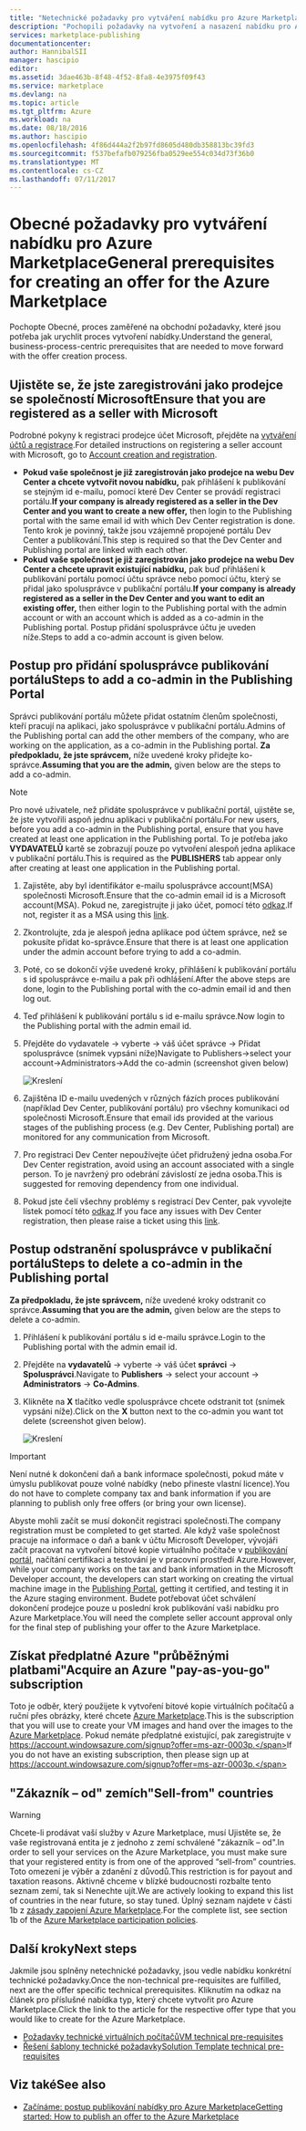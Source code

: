 ```yaml
---
title: "Netechnické požadavky pro vytváření nabídku pro Azure Marketplace | Microsoft Docs"
description: "Pochopili požadavky na vytvoření a nasazení nabídku pro Azure Marketplace pro ostatní k nákupu."
services: marketplace-publishing
documentationcenter: 
author: HannibalSII
manager: hascipio
editor: 
ms.assetid: 3dae463b-8f48-4f52-8fa8-4e3975f09f43
ms.service: marketplace
ms.devlang: na
ms.topic: article
ms.tgt_pltfrm: Azure
ms.workload: na
ms.date: 08/18/2016
ms.author: hascipio
ms.openlocfilehash: 4f86d444a2f2b97fd8605d480db358813bc39fd3
ms.sourcegitcommit: f537befafb079256fba0529ee554c034d73f36b0
ms.translationtype: MT
ms.contentlocale: cs-CZ
ms.lasthandoff: 07/11/2017
---
```

# <a name="general-prerequisites-for-creating-an-offer-for-the-azure-marketplace"></a><span data-ttu-id="0240c-103">Obecné požadavky pro vytváření nabídku pro Azure Marketplace</span><span class="sxs-lookup"><span data-stu-id="0240c-103">General prerequisites for creating an offer for the Azure Marketplace</span></span>
<span data-ttu-id="0240c-104">Pochopte Obecné, proces zaměřené na obchodní požadavky, které jsou potřeba jak urychlit proces vytvoření nabídky.</span><span class="sxs-lookup"><span data-stu-id="0240c-104">Understand the general, business-process-centric prerequisites that are needed to move forward with the offer creation process.</span></span>

## <a name="ensure-that-you-are-registered-as-a-seller-with-microsoft"></a><span data-ttu-id="0240c-105">Ujistěte se, že jste zaregistrováni jako prodejce se společností Microsoft</span><span class="sxs-lookup"><span data-stu-id="0240c-105">Ensure that you are registered as a seller with Microsoft</span></span>
<span data-ttu-id="0240c-106">Podrobné pokyny k registraci prodejce účet Microsoft, přejděte na [vytváření účtů a registrace](marketplace-publishing-accounts-creation-registration.md).</span><span class="sxs-lookup"><span data-stu-id="0240c-106">For detailed instructions on registering a seller account with Microsoft, go to [Account creation and registration](marketplace-publishing-accounts-creation-registration.md).</span></span>

* <span data-ttu-id="0240c-107">**Pokud vaše společnost je již zaregistrován jako prodejce na webu Dev Center a chcete vytvořit novou nabídku,** pak přihlášení k publikování se stejným id e-mailu, pomocí které Dev Center se provádí registraci portálu.</span><span class="sxs-lookup"><span data-stu-id="0240c-107">**If your company is already registered as a seller in the Dev Center and you want to create a new offer,** then login to the Publishing portal with the same email id with which Dev Center registration is done.</span></span> <span data-ttu-id="0240c-108">Tento krok je povinný, takže jsou vzájemně propojené portálu Dev Center a publikování.</span><span class="sxs-lookup"><span data-stu-id="0240c-108">This step is required so that the Dev Center and Publishing portal are linked with each other.</span></span>
* <span data-ttu-id="0240c-109">**Pokud vaše společnost je již zaregistrován jako prodejce na webu Dev Center a chcete upravit existující nabídku,** pak buď přihlášení k publikování portálu pomocí účtu správce nebo pomocí účtu, který se přidal jako spolusprávce v publikační portálu.</span><span class="sxs-lookup"><span data-stu-id="0240c-109">**If your company is already registered as a seller in the Dev Center and you want to edit an existing offer,** then either login to the Publishing portal with the admin account or with an account which is added as a co-admin in the Publishing portal.</span></span> <span data-ttu-id="0240c-110">Postup přidání spolusprávce účtu je uveden níže.</span><span class="sxs-lookup"><span data-stu-id="0240c-110">Steps to add a co-admin account is given below.</span></span>

## <a name="steps-to-add-a-co-admin-in-the-publishing-portal"></a><span data-ttu-id="0240c-111">Postup pro přidání spolusprávce publikování portálu</span><span class="sxs-lookup"><span data-stu-id="0240c-111">Steps to add a co-admin in the Publishing Portal</span></span>
<span data-ttu-id="0240c-112">Správci publikování portálu můžete přidat ostatním členům společnosti, kteří pracují na aplikaci, jako spolusprávce v publikační portálu.</span><span class="sxs-lookup"><span data-stu-id="0240c-112">Admins of the Publishing portal can add the other members of the company, who are working on the application, as a co-admin in the Publishing portal.</span></span> <span data-ttu-id="0240c-113">**Za předpokladu, že jste správcem,** níže uvedené kroky přidejte ko-správce.</span><span class="sxs-lookup"><span data-stu-id="0240c-113">**Assuming that you are the admin,** given below are the steps to add a co-admin.</span></span>

> [!NOTE]
> <span data-ttu-id="0240c-114">Pro nové uživatele, než přidáte spolusprávce v publikační portál, ujistěte se, že jste vytvořili aspoň jednu aplikaci v publikační portálu.</span><span class="sxs-lookup"><span data-stu-id="0240c-114">For new users, before you add a co-admin in the Publishing portal, ensure that you have created at least one application in the Publishing portal.</span></span> <span data-ttu-id="0240c-115">To je potřeba jako **VYDAVATELŮ** kartě se zobrazují pouze po vytvoření alespoň jedna aplikace v publikační portálu.</span><span class="sxs-lookup"><span data-stu-id="0240c-115">This is required as the **PUBLISHERS** tab appear only after creating at least one application in the Publishing portal.</span></span>
> 
> 

1. <span data-ttu-id="0240c-116">Zajistěte, aby byl identifikátor e-mailu spolusprávce account(MSA) společnosti Microsoft.</span><span class="sxs-lookup"><span data-stu-id="0240c-116">Ensure that the co-admin email id is a Microsoft account(MSA).</span></span> <span data-ttu-id="0240c-117">Pokud ne, zaregistrujte ji jako účet, pomocí této [odkaz](https://signup.live.com/signup?uaid=0089f09ccae94043a0f07c2aaf928831&lic=1).</span><span class="sxs-lookup"><span data-stu-id="0240c-117">If not, register it as a MSA using this [link](https://signup.live.com/signup?uaid=0089f09ccae94043a0f07c2aaf928831&lic=1).</span></span>
2. <span data-ttu-id="0240c-118">Zkontrolujte, zda je alespoň jedna aplikace pod účtem správce, než se pokusíte přidat ko-správce.</span><span class="sxs-lookup"><span data-stu-id="0240c-118">Ensure that there is at least one application under the admin account before trying to add a co-admin.</span></span>
3. <span data-ttu-id="0240c-119">Poté, co se dokončí výše uvedené kroky, přihlášení k publikování portálu s id spolusprávce e-mailu a pak při odhlášení.</span><span class="sxs-lookup"><span data-stu-id="0240c-119">After the above steps are done, login to the Publishing portal with the co-admin email id and then log out.</span></span>
4. <span data-ttu-id="0240c-120">Teď přihlášení k publikování portálu s id e-mailu správce.</span><span class="sxs-lookup"><span data-stu-id="0240c-120">Now login to the Publishing portal with the admin email id.</span></span>
5. <span data-ttu-id="0240c-121">Přejděte do vydavatele -> vyberte -> váš účet správce -> Přidat spolusprávce (snímek vypsáni níže)</span><span class="sxs-lookup"><span data-stu-id="0240c-121">Navigate to Publishers->select your account->Administrators->Add the co-admin (screenshot given below)</span></span>
   
    ![Kreslení](media/marketplace-publishing-pre-requisites/imgAddAdmin_05.png)
6. <span data-ttu-id="0240c-123">Zajištěna ID e-mailu uvedených v různých fázích proces publikování (například Dev Center, publikování portálu) pro všechny komunikaci od společnosti Microsoft.</span><span class="sxs-lookup"><span data-stu-id="0240c-123">Ensure that email ids provided at the various stages of the publishing process (e.g. Dev Center, Publishing portal) are monitored for any communication from Microsoft.</span></span>
7. <span data-ttu-id="0240c-124">Pro registraci Dev Center nepoužívejte účet přidružený jedna osoba.</span><span class="sxs-lookup"><span data-stu-id="0240c-124">For Dev Center registration, avoid using an account associated with a single person.</span></span> <span data-ttu-id="0240c-125">To je navržený pro odebrání závislostí ze jedna osoba.</span><span class="sxs-lookup"><span data-stu-id="0240c-125">This is suggested for removing dependency from one individual.</span></span>
8. <span data-ttu-id="0240c-126">Pokud jste čelí všechny problémy s registrací Dev Center, pak vyvolejte lístek pomocí této [odkaz](https://developer.microsoft.com/en-us/windows/support).</span><span class="sxs-lookup"><span data-stu-id="0240c-126">If you face any issues with Dev Center registration, then please raise a ticket using this [link](https://developer.microsoft.com/en-us/windows/support).</span></span>

## <a name="steps-to-delete-a-co-admin-in-the-publishing-portal"></a><span data-ttu-id="0240c-127">Postup odstranění spolusprávce v publikační portálu</span><span class="sxs-lookup"><span data-stu-id="0240c-127">Steps to delete a co-admin in the Publishing portal</span></span>
<span data-ttu-id="0240c-128">**Za předpokladu, že jste správcem,** níže uvedené kroky odstranit co správce.</span><span class="sxs-lookup"><span data-stu-id="0240c-128">**Assuming that you are the admin,** given below are the steps to delete a co-admin.</span></span>

1. <span data-ttu-id="0240c-129">Přihlášení k publikování portálu s id e-mailu správce.</span><span class="sxs-lookup"><span data-stu-id="0240c-129">Login to the Publishing portal with the admin email id.</span></span>
2. <span data-ttu-id="0240c-130">Přejděte na **vydavatelů** -> vyberte -> váš účet **správci** -> **Spolusprávci**.</span><span class="sxs-lookup"><span data-stu-id="0240c-130">Navigate to **Publishers** -> select your account -> **Administrators** -> **Co-Admins**.</span></span>
3. <span data-ttu-id="0240c-131">Klikněte na **X** tlačítko vedle spolusprávce chcete odstranit tot (snímek vypsáni níže).</span><span class="sxs-lookup"><span data-stu-id="0240c-131">Click on the **X** button next to the co-admin you want tot delete (screenshot given below).</span></span>
   
    ![Kreslení](media/marketplace-publishing-pre-requisites/imgDeleteAdmin_03.png)

> [!IMPORTANT]
> <span data-ttu-id="0240c-133">Není nutné k dokončení daň a bank informace společnosti, pokud máte v úmyslu publikovat pouze volné nabídky (nebo přineste vlastní licence).</span><span class="sxs-lookup"><span data-stu-id="0240c-133">You do not have to complete company tax and bank information if you are planning to publish only free offers (or bring your own license).</span></span>
> 
> <span data-ttu-id="0240c-134">Abyste mohli začít se musí dokončit registraci společnosti.</span><span class="sxs-lookup"><span data-stu-id="0240c-134">The company registration must be completed to get started.</span></span> <span data-ttu-id="0240c-135">Ale když vaše společnost pracuje na informace o daň a bank v účtu Microsoft Developer, vývojáři začít pracovat na vytvoření bitové kopie virtuálního počítače v [publikování portál](https://publish.windowsazure.com), načítání certifikaci a testování je v pracovní prostředí Azure.</span><span class="sxs-lookup"><span data-stu-id="0240c-135">However, while your company works on the tax and bank information in the Microsoft Developer account, the developers can start working on creating the virtual machine image in the [Publishing Portal](https://publish.windowsazure.com), getting it certified, and testing it in the Azure staging environment.</span></span> <span data-ttu-id="0240c-136">Budete potřebovat účet schválení dokončení prodejce pouze u poslední krok publikování vaši nabídku pro Azure Marketplace.</span><span class="sxs-lookup"><span data-stu-id="0240c-136">You will need the complete seller account approval only for the final step of publishing your offer to the Azure Marketplace.</span></span>
> 
> 

## <a name="acquire-an-azure-pay-as-you-go-subscription"></a><span data-ttu-id="0240c-137">Získat předplatné Azure "průběžnými platbami"</span><span class="sxs-lookup"><span data-stu-id="0240c-137">Acquire an Azure "pay-as-you-go" subscription</span></span>
<span data-ttu-id="0240c-138">Toto je odběr, který použijete k vytvoření bitové kopie virtuálních počítačů a ruční přes obrázky, které chcete [Azure Marketplace](https://azure.microsoft.com/marketplace/).</span><span class="sxs-lookup"><span data-stu-id="0240c-138">This is the subscription that you will use to create your VM images and hand over the images to the [Azure Marketplace](https://azure.microsoft.com/marketplace/).</span></span> <span data-ttu-id="0240c-139">Pokud nemáte předplatné existující, pak zaregistrujte v https://account.windowsazure.com/signup?offer=ms-azr-0003p.</span><span class="sxs-lookup"><span data-stu-id="0240c-139">If you do not have an existing subscription, then please sign up at https://account.windowsazure.com/signup?offer=ms-azr-0003p.</span></span>

## <a name="sell-from-countries"></a><span data-ttu-id="0240c-140">"Zákazník – od" zemích</span><span class="sxs-lookup"><span data-stu-id="0240c-140">"Sell-from" countries</span></span>
> [!WARNING]
> <span data-ttu-id="0240c-141">Chcete-li prodávat vaší služby v Azure Marketplace, musí Ujistěte se, že vaše registrovaná entita je z jednoho z zemí schválené "zákazník – od".</span><span class="sxs-lookup"><span data-stu-id="0240c-141">In order to sell your services on the Azure Marketplace, you must make sure that your registered entity is from one of the approved “sell-from” countries.</span></span> <span data-ttu-id="0240c-142">Toto omezení je výběr a zdanění z důvodů.</span><span class="sxs-lookup"><span data-stu-id="0240c-142">This restriction is for payout and taxation reasons.</span></span> <span data-ttu-id="0240c-143">Aktivně chceme v blízké budoucnosti rozbalte tento seznam zemí, tak si Nenechte ujít.</span><span class="sxs-lookup"><span data-stu-id="0240c-143">We are actively looking to expand this list of countries in the near future, so stay tuned.</span></span> <span data-ttu-id="0240c-144">Úplný seznam najdete v části 1b z [zásady zapojení Azure Marketplace](http://go.microsoft.com/fwlink/?LinkID=526833).</span><span class="sxs-lookup"><span data-stu-id="0240c-144">For the complete list, see section 1b of the [Azure Marketplace participation policies](http://go.microsoft.com/fwlink/?LinkID=526833).</span></span>
> 
> 

## <a name="next-steps"></a><span data-ttu-id="0240c-145">Další kroky</span><span class="sxs-lookup"><span data-stu-id="0240c-145">Next steps</span></span>
<span data-ttu-id="0240c-146">Jakmile jsou splněny netechnické požadavky, jsou vedle nabídku konkrétní technické požadavky.</span><span class="sxs-lookup"><span data-stu-id="0240c-146">Once the non-technical pre-requisites are fulfilled, next are the offer specific technical prerequisites.</span></span> <span data-ttu-id="0240c-147">Kliknutím na odkaz na článek pro příslušné nabídka typ, který chcete vytvořit pro Azure Marketplace.</span><span class="sxs-lookup"><span data-stu-id="0240c-147">Click the link to the article for the respective offer type that you would like to create for the Azure Marketplace.</span></span>

* [<span data-ttu-id="0240c-148">Požadavky technické virtuálních počítačů</span><span class="sxs-lookup"><span data-stu-id="0240c-148">VM technical pre-requisites</span></span>](marketplace-publishing-vm-image-creation-prerequisites.md)
* [<span data-ttu-id="0240c-149">Řešení šablony technické požadavky</span><span class="sxs-lookup"><span data-stu-id="0240c-149">Solution Template technical pre-requisites</span></span>](marketplace-publishing-solution-template-creation-prerequisites.md)

## <a name="see-also"></a><span data-ttu-id="0240c-150">Viz také</span><span class="sxs-lookup"><span data-stu-id="0240c-150">See also</span></span>
* [<span data-ttu-id="0240c-151">Začínáme: postup publikování nabídky pro Azure Marketplace</span><span class="sxs-lookup"><span data-stu-id="0240c-151">Getting started: How to publish an offer to the Azure Marketplace</span></span>](marketplace-publishing-getting-started.md)

